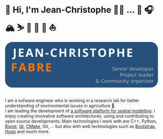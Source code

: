 # 👋 Hi, I'm Jean-Christophe 🧑‍💻 ... 🎸 🎧 🏔 ⛷ 🏉 🎾 👟 ⛵

<img src="https://raw.githubusercontent.com/jctophefabre/jctophefabre/master/jctophefabre_card.png">
<br/>
<br/>

I am a sofware engineer who is working in a research lab for better understanding of environmental issues in agriculture 🌱.<br/>
I am leading the development of [a software platform for spatial modelling](https://www.openfluid-project.org/). I enjoy creating innovative software architectures, using and contributing to open source developments. Main technologies I work with are C++, Python, [Boost](https://www.boost.org/), [Qt](https://www.qt.io/), [CMake](https://cmake.org/), Git, ... but also with web technologies such as [Bootstrap](https://getbootstrap.com/), [Hugo](https://gohugo.io/) and much more.  